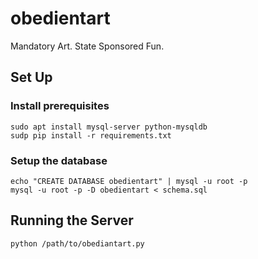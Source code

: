 # obedientart
Mandatory Art. State Sponsored Fun.

Set Up
------

### Install prerequisites

    sudo apt install mysql-server python-mysqldb
    sudp pip install -r requirements.txt

### Setup the database

    echo "CREATE DATABASE obedientart" | mysql -u root -p
    mysql -u root -p -D obedientart < schema.sql

Running the Server
------------------

    python /path/to/obediantart.py
